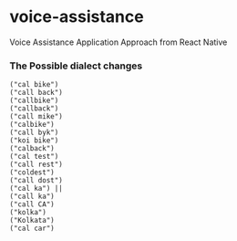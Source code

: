 
# voice-assistance

Voice Assistance Application Approach from React Native

### The Possible dialect changes

```
("cal bike")
("call back")
("callbike")
("callback")
("call mike")
("calbike")
("call byk")
("koi bike")
("calback")
("cal test") 
("call rest") 
("coldest") 
("call dost")
("cal ka") ||
("call ka") 
("call CA") 
("kolka") 
("Kolkata") 
("cal car")

```